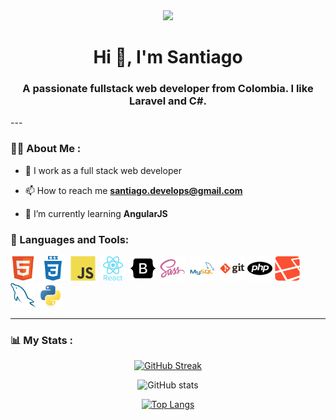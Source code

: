 <div id="header" align="center">
    <img src="https://media.giphy.com/media/Rpl1sod1vCXK0L2SUN/giphy.gif" width="200" />
    <h1 align="center">Hi 👋, I'm Santiago</h1>
    <h3 align="center">A passionate fullstack web developer from Colombia. I like Laravel and C#.</h3>
</div>
---

### 👨‍💻 About Me :

- 📝 I work as a full stack web developer

- 📫 How to reach me **santiago.develops@gmail.com**

- 🌱 I’m currently learning **AngularJS**


<div align="left">
    <h3>🔨 Languages and Tools:</h3>
    <div>
        <img src="https://github.com/devicons/devicon/blob/master/icons/html5/html5-original.svg" title="HTML5" alt="HTML" width="40" height="40"/>&nbsp;
        <img src="https://github.com/devicons/devicon/blob/master/icons/css3/css3-plain-wordmark.svg"  title="CSS3" alt="CSS" width="40" height="40"/>&nbsp;
        <img src="https://github.com/devicons/devicon/blob/master/icons/javascript/javascript-original.svg" title="JavaScript" alt="JavaScript" width="40" height="40"/>&nbsp;
        <img src="https://github.com/devicons/devicon/blob/master/icons/react/react-original-wordmark.svg" title="React" alt="React" width="40" height="40"/>&nbsp;
        <img src="https://github.com/devicons/devicon/blob/master/icons/bootstrap/bootstrap-plain.svg" title="Bootstrap" alt="Bootstrap" width="40" height="40"/>&nbsp;
        <img src="https://github.com/devicons/devicon/blob/master/icons/sass/sass-original.svg" title="Sass" alt="Sass" width="40" height="40"/>&nbsp;
        <img src="https://github.com/devicons/devicon/blob/master/icons/mysql/mysql-original-wordmark.svg" title="MySQL"  alt="MySQL" width="40" height="40"/>&nbsp;
        <img src="https://github.com/devicons/devicon/blob/master/icons/git/git-original-wordmark.svg" title="Git" **alt="Git" width="40" height="40"/>
        <img src="https://github.com/devicons/devicon/blob/master/icons/php/php-plain.svg" title="Git" **alt="Git" width="40" height="40"/>
        <img src="https://github.com/devicons/devicon/blob/master/icons/laravel/laravel-plain.svg" title="Git" **alt="Git" width="40" height="40"/>
        <img src="https://github.com/devicons/devicon/blob/master/icons/mysql/mysql-plain.svg" title="Git" **alt="Git" width="40" height="40"/>
        <img src="https://github.com/devicons/devicon/blob/master/icons/python/python-original.svg" title="Git" **alt="Git" width="40" height="40"/>
      </div>
</div>

---

### 📊 My Stats :
<div align="center">
    
[![GitHub Streak](http://github-readme-streak-stats.herokuapp.com?user=psycotick&theme=highcontrast)](https://git.io/streak-stats)

![GitHub stats](https://github-readme-stats.vercel.app/api?username=psycotick&show_icons=true&theme=highcontrast)

[![Top Langs](https://github-readme-stats.vercel.app/api/top-langs/?username=psycotick&theme=highcontrast)](https://github.com/anuraghazra/github-readme-stats)
</div>

